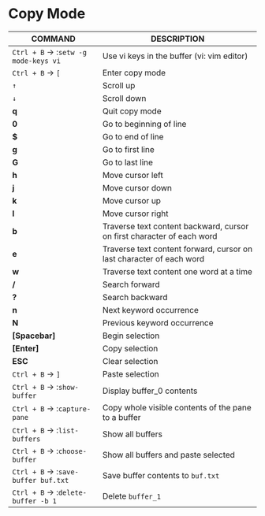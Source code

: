 # Copy Mode

| **COMMAND**                            | **DESCRIPTION**                                                        |
| -------------------------------------- | ---------------------------------------------------------------------- |
| `Ctrl + B` ->  :`setw -g mode-keys vi` | Use vi keys in the buffer (vi: vim editor)                             |
| `Ctrl + B` ->  `[`                     | Enter copy mode                                                        |
| `↑`                                    | Scroll up                                                              |
| `↓`                                    | Scroll down                                                            |
| **q**                                  | Quit copy mode                                                         |
| **0**                                  | Go to beginning of line                                                |
| **$**                                  | Go to end of line                                                      |
| **g**                                  | Go to first line                                                       |
| **G**                                  | Go to last line                                                        |
| **h**                                  | Move cursor left                                                       |
| **j**                                  | Move cursor down                                                       |
| **k**                                  | Move cursor up                                                         |
| **l**                                  | Move cursor right                                                      |
| **b**                                  | Traverse text content backward, cursor on first character of each word |
| **e**                                  | Traverse text content forward, cursor on last character of each word   |
| **w**                                  | Traverse text content one word at a time                               |
| **/**                                  | Search forward                                                         |
| **?**                                  | Search backward                                                        |
| **n**                                  | Next keyword occurrence                                                |
| **N**                                  | Previous keyword occurrence                                            |
| **\[Spacebar]**                        | Begin selection                                                        |
| **\[Enter]**                           | Copy selection                                                         |
| **ESC**                                | Clear selection                                                        |
| `Ctrl + B` ->  `]`                     | Paste selection                                                        |
| `Ctrl + B` ->  :`show-buffer`          | Display buffer\_0 contents                                             |
| `Ctrl + B` ->  :`capture-pane`         | Copy whole visible contents of the pane to a buffer                    |
| `Ctrl + B` ->  :`list-buffers`         | Show all buffers                                                       |
| `Ctrl + B` ->  :`choose-buffer`        | Show all buffers and paste selected                                    |
| `Ctrl + B` ->  :`save-buffer buf.txt`  | Save buffer contents to `buf.txt`                                      |
| `Ctrl + B` ->  :`delete-buffer -b 1`   | Delete `buffer_1`                                                      |

